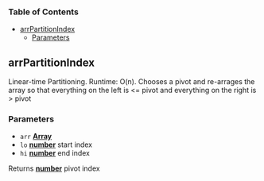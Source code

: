 <!-- Generated by documentation.js. Update this documentation by updating the source code. -->

### Table of Contents

-   [arrPartitionIndex][1]
    -   [Parameters][2]

## arrPartitionIndex

Linear-time Partitioning. Runtime: O(n). Chooses a pivot and re-arrages the array so that everything on the left is &lt;= pivot and everything on the right is > pivot

### Parameters

-   `arr` **[Array][3]** 
-   `lo` **[number][4]** start index
-   `hi` **[number][4]** end index

Returns **[number][4]** pivot index

[1]: #arrpartitionindex

[2]: #parameters

[3]: https://developer.mozilla.org/docs/Web/JavaScript/Reference/Global_Objects/Array

[4]: https://developer.mozilla.org/docs/Web/JavaScript/Reference/Global_Objects/Number
